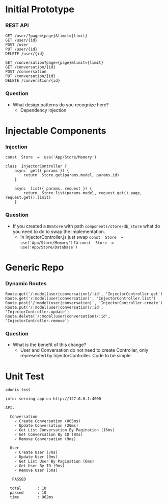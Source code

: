 
# Initial Prototype
### REST API
```
GET /user/?page={page}&limit={limit}
GET /user/{id}
POST /user
PUT /user/{id}
DELETE /user/{id}

GET /conversation?page={page}&limit={limit}
GET /conversation/{id}
POST /conversation
PUT /conversation/{id}
DELETE /converation/{id}
```
### Question
+ What design patterns do you recognize here?
    - Dependency Injection

# Injectable Components
### Injection
```
const  Store  =  use('App/Store/Memory')

class  InjectorController {
	async  get({ params }) {
		return  Store.get(params.model, params.id)
	}  

	async  list({ params, request }) {
		return  Store.list(params.model, request.get().page, request.get().limit)
	}
```
### Question
+ If you created a `DBStore` with path `components/store/db_store` what do you need to do to swap the implementation.
	- In InjectorController.js just swap `const  Store  =  use('App/Store/Memory')` to `const  Store  =  use('App/Store/Database')`

# Generic Repo
### Dynamic Routes
```
Route.get('/:model(user|conversation)/:id', 'InjectorController.get')
Route.get('/:model(user|conversation)', 'InjectorController.list')
Route.post('/:model(user|conversation)', 'InjectorController.create')
Route.put('/:model(user|conversation)/:id', 'InjectorController.update')
Route.delete('/:model(user|conversation)/:id', 'InjectorController.remove')
```
### Question
+ What is the benefit of this change?
	- User and Conversation do not need to create Controller, only represented by InjectorController. Code to be simple.

# Unit Test
```
adonis test
```

```
info: serving app on http://127.0.0.1:4000

API.

  Conversation
    ✓ Create Conversation (865ms)
    ✓ Update Conversation (20ms)
    ✓ Get List Conversation By Pagination (16ms)
    ✓ Get Conversation By ID (8ms)
    ✓ Remove Conversation (9ms)

  User
    ✓ Create User (7ms)
    ✓ Update User (9ms)
    ✓ Get List User By Pagination (6ms)
    ✓ Get User By ID (9ms)
    ✓ Remove User (5ms)

   PASSED

  total       : 10
  passed      : 10
  time        : 962ms
```